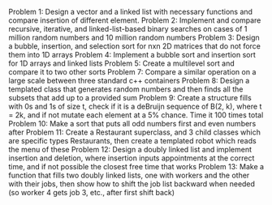 Problem 1: Design a vector and a linked list with necessary functions and compare insertion of different element.
Problem 2: Implement and compare recursive, iterative, and linked-list-based binary searches on cases of 1 million random numbers and 10 million random numbers
Problem 3: Design a bubble, insertion, and selection sort for nxn 2D matrices that do not force them into 1D arrays
Problem 4: Implement a bubble sort and insertion sort for 1D arrays and linked lists
Problem 5: Create a multilevel sort and compare it to two other sorts
Problem 7: Compare a similar operation on a large scale between three standard c++ containers
Problem 8: Design a templated class that generates random numbers and then finds all the subsets that add up to a provided sum
Problem 9: Create a structure fills with 0s and 1s of size t, check if it is a deBruijn sequence of B(2, k), where t = 2k, and if not mutate each element at a 5% chance. Time it 100 times total
Problem 10: Make a sort that puts all odd numbers first and even numbers after
Problem 11: Create a Restaurant superclass, and 3 child classes which are specific types Restaurants, then create a templated robot which reads the menu of these
Problem 12: Design a doubly linked list and implement insertion and deletion, where insertion inputs appointments at the correct time, and if not possible the closest free time that works
Problem 13: Make a function that fills two doubly linked lists, one with workers and the other with their jobs, then show how to shift the job list backward when needed (so worker 4 gets job 3, etc., after first shift back)
